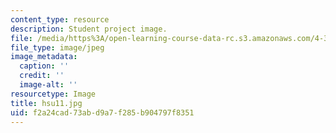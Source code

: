 ```yaml
---
content_type: resource
description: Student project image.
file: /media/https%3A/open-learning-course-data-rc.s3.amazonaws.com/4-341-introduction-to-photography-fall-2002/f2a24cad73abd9a7f285b904797f8351_hsu11.jpg
file_type: image/jpeg
image_metadata:
  caption: ''
  credit: ''
  image-alt: ''
resourcetype: Image
title: hsu11.jpg
uid: f2a24cad-73ab-d9a7-f285-b904797f8351
---
```

